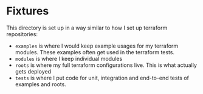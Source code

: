 # Fixtures

This directory is set up in a way similar to how I set up terraform repositories:

- `examples` is where I would keep example usages for my terraform modules. These examples often get used in the terraform tests.
- `modules` is where I keep individual modules
- `roots` is where my full terraform configurations live. This is what actually gets deployed
- `tests` is where I put code for unit, integration and end-to-end tests of examples and roots.
